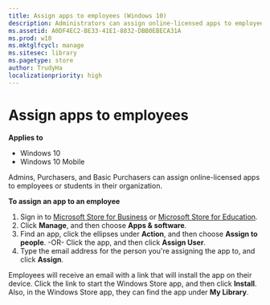 ```yaml
---
title: Assign apps to employees (Windows 10)
description: Administrators can assign online-licensed apps to employees and students in their organization.
ms.assetid: A0DF4EC2-BE33-41E1-8832-DBB0EBECA31A
ms.prod: w10
ms.mktglfcycl: manage
ms.sitesec: library
ms.pagetype: store
author: TrudyHa
localizationpriority: high
---
```


# Assign apps to employees


**Applies to**

-   Windows 10
-   Windows 10 Mobile

Admins, Purchasers, and Basic Purchasers can assign online-licensed apps to employees or students in their organization.

**To assign an app to an employee**
 
1.  Sign in to [Microsoft Store for Business](https://businessstore.microsoft.com) or [Microsoft Store for Education](https://educationstore.microsoft.com).
2.  Click **Manage**, and then choose **Apps & software**.
3.  Find an app, click the ellipses under **Action**, and then choose **Assign to people**.
-OR-
    Click the app, and then click **Assign User**.
4.  Type the email address for the person you're assigning the app to, and click **Assign**.

Employees will receive an email with a link that will install the app on their device. Click the link to start the Windows Store app, and then click **Install**. Also, in the Windows Store app, they can find the app under **My Library**.

 

 






